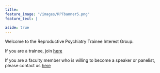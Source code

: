 ```yaml
---
title: 
feature_image: "/images/RPTbanner5.png"
feature_text: |
  
aside: true
---
```


Welcome to the Reproductive Psychiatry Trainee Interest Group.

If you are a trainee, join [here](https://forms.gle/WAqAvHthLiXGC1zr7)

If you are a faculty member who is willing to become a speaker or panelist, please contact us [here](https://forms.gle/mjV2LdPSdfJSYZB38)
